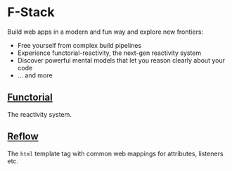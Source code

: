 # F-Stack

Build web apps in a modern and fun way and explore new frontiers:

- Free yourself from complex build pipelines
- Experience functorial-reactivity, the next-gen reactivity system
- Discover powerful mental models that let you reason clearly about your code
- ... and more

## [Functorial](./packages/functorial/README.md)

The reactivity system.

## [Reflow](./packages/reflow/README.md)

The `html` template tag with common web mappings for attributes, listeners etc.
